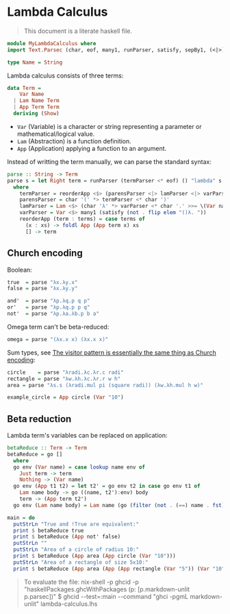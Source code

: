 # Lambda Calculus

> This document is a literate haskell file.

```haskell
module MyLambdaCalculus where
import Text.Parsec (char, eof, many1, runParser, satisfy, sepBy1, (<|>))

type Name = String
```

Lambda calculus consists of three terms:

```haskell
data Term =
    Var Name
  | Lam Name Term
  | App Term Term
  deriving (Show)
```

- `Var` (Variable) is a character or string representing a parameter or mathematical/logical value.
- `Lam` (Abstraction) is a function definition.
- `App` (Application) applying a function to an argument.

Instead of writting the term manually, we can parse the standard syntax:

```haskell
parse :: String -> Term
parse s = let Right term = runParser (termParser <* eof) () "lambda" s in term
  where
    termParser = reorderApp <$> (parensParser <|> lamParser <|> varParser) `sepBy1` char ' '
    parensParser = char '(' *> termParser <* char ')'
    lamParser = Lam <$> (char 'λ' *> varParser <* char '.' >>= \(Var name) -> pure name) <*> termParser
    varParser = Var <$> many1 (satisfy (not . flip elem "()λ. "))
    reorderApp (term : terms) = case terms of
      (x : xs) -> foldl App (App term x) xs
      [] -> term
```

## Church encoding

Boolean:

```haskell
true  = parse "λx.λy.x"
false = parse "λx.λy.y"

and'  = parse "λp.λq.p q p"
or'   = parse "λp.λq.p p q"
not'  = parse "λp.λa.λb.p b a"
```

Omega term can't be beta-reduced:

```haskell
omega = parse "(λx.x x) (λx.x x)"
```

Sum types, see [The visitor pattern is essentially the same thing as Church encoding](https://www.haskellforall.com/2021/01/the-visitor-pattern-is-essentially-same.html):

```haskell
circle    = parse "λradi.λc.λr.c radi"
rectangle = parse "λw.λh.λc.λr.r w h"
area = parse "λs.s (λradi.mul pi (square radi)) (λw.λh.mul h w)"

example_circle = App circle (Var "10")
```

## Beta reduction

Lambda term's variables can be replaced on application:

```haskell
betaReduce :: Term -> Term
betaReduce = go []
  where
  go env (Var name) = case lookup name env of
    Just term -> term
    Nothing -> (Var name)
  go env (App t1 t2) = let t2' = go env t2 in case go env t1 of
    Lam name body -> go ((name, t2'):env) body
    term -> (App term t2')
  go env (Lam name body) = Lam name (go (filter (not . (==) name . fst) env) body)

main = do
  putStrLn "True and !True are equivalent:"
  print $ betaReduce true
  print $ betaReduce (App not' false)
  putStrLn ""
  putStrLn "Area of a circle of radius 10:"
  print $ betaReduce (App area (App circle (Var "10")))
  putStrLn "Area of a rectangle of size 5x10:"
  print $ betaReduce (App area (App (App rectangle (Var "5")) (Var "10")))
```


> To evaluate the file:
> nix-shell -p ghcid -p "haskellPackages.ghcWithPackages (p: [p.markdown-unlit p.parsec])"
> $ ghcid --test=:main --command "ghci -pgmL markdown-unlit" lambda-calculus.lhs
